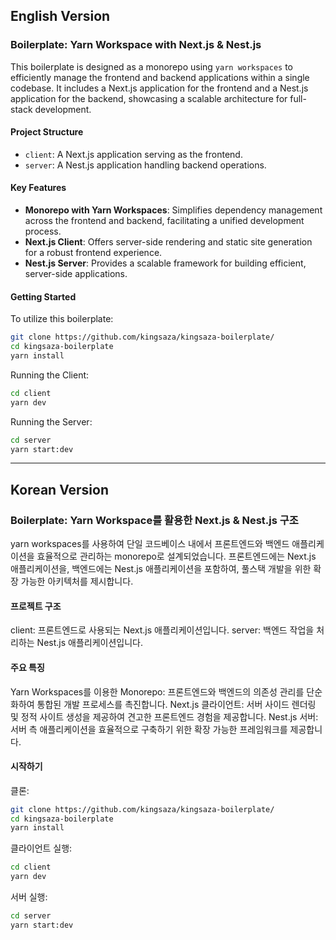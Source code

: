## English Version

### Boilerplate: Yarn Workspace with Next.js & Nest.js

This boilerplate is designed as a monorepo using `yarn workspaces` to efficiently manage the frontend and backend applications within a single codebase. It includes a Next.js application for the frontend and a Nest.js application for the backend, showcasing a scalable architecture for full-stack development.

#### Project Structure

- `client`: A Next.js application serving as the frontend.
- `server`: A Nest.js application handling backend operations.

#### Key Features

- **Monorepo with Yarn Workspaces**: Simplifies dependency management across the frontend and backend, facilitating a unified development process.
- **Next.js Client**: Offers server-side rendering and static site generation for a robust frontend experience.
- **Nest.js Server**: Provides a scalable framework for building efficient, server-side applications.

#### Getting Started

To utilize this boilerplate:

```bash
git clone https://github.com/kingsaza/kingsaza-boilerplate/
cd kingsaza-boilerplate
yarn install
```

Running the Client:

```bash
cd client
yarn dev
```

Running the Server:

```bash
cd server
yarn start:dev
```

---

## Korean Version

### Boilerplate: Yarn Workspace를 활용한 Next.js & Nest.js 구조

yarn workspaces를 사용하여 단일 코드베이스 내에서 프론트엔드와 백엔드 애플리케이션을 효율적으로 관리하는 monorepo로 설계되었습니다. 프론트엔드에는 Next.js 애플리케이션을, 백엔드에는 Nest.js 애플리케이션을 포함하여, 풀스택 개발을 위한 확장 가능한 아키텍처를 제시합니다.

#### 프로젝트 구조

client: 프론트엔드로 사용되는 Next.js 애플리케이션입니다.
server: 백엔드 작업을 처리하는 Nest.js 애플리케이션입니다.

#### 주요 특징

Yarn Workspaces를 이용한 Monorepo: 프론트엔드와 백엔드의 의존성 관리를 단순화하여 통합된 개발 프로세스를 촉진합니다.
Next.js 클라이언트: 서버 사이드 렌더링 및 정적 사이트 생성을 제공하여 견고한 프론트엔드 경험을 제공합니다.
Nest.js 서버: 서버 측 애플리케이션을 효율적으로 구축하기 위한 확장 가능한 프레임워크를 제공합니다.

#### 시작하기

클론:

```bash
git clone https://github.com/kingsaza/kingsaza-boilerplate/
cd kingsaza-boilerplate
yarn install
```

클라이언트 실행:

```bash
cd client
yarn dev
```

서버 실행:

```bash
cd server
yarn start:dev
```
